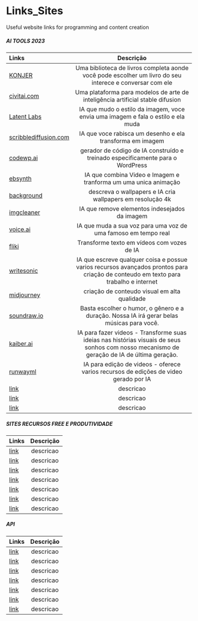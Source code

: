 # Links_Sites
Useful website links for programming and content creation



##### AI TOOLS 2023

Links | Descrição 
:--------- | :------: 
[KONJER](https://portal.konjer.xyz/) | Uma biblioteca de livros completa aonde você pode escolher um livro do seu interece e conversar com ele
[civitai.com](https://link-url-here.org) | Uma plataforma para modelos de arte de inteligência artificial stable difusion 
[Latent Labs](https://www.latentlabs.art/) | IA que mudo o estilo da imagem, voce envia uma imagem e fala o estilo e ela muda
[scribblediffusion.com](https://scribblediffusion.com/) | IA que voce rabisca um desenho e ela transforma em imagem
[codewp.ai](https://codewp.ai/) | gerador de código de IA construído e treinado especificamente para o WordPress
[ebsynth](https://ebsynth.com/) | IA que combina Video e Imagem e tranforma um uma unica animação
[background](https://www.background.lol/) | descreva o wallpapers e IA cria wallpapers em resolução 4k
[imgcleaner](https://imgcleaner.com/) | IA que remove elementos indesejados da imagem
[voice.ai](https://voice.ai/) | IA que muda a sua voz para uma voz de uma famoso em tempo real
[fliki](https://fliki.ai/) | Transforme texto em vídeos com vozes de IA
[writesonic](https://writesonic.com/) | IA que escreve qualquer coisa e possue varios recursos avançados prontos para criação de conteudo em texto para trabalho e internet
[midjourney](https://www.midjourney.com/app/) | criação de conteudo visual em alta qualidade
[soundraw.io](https://soundraw.io) | Basta escolher o humor, o gênero e a duração. Nossa IA irá gerar belas músicas para você.
[kaiber.ai](https://www.kaiber.ai/) | IA para fazer videos - Transforme suas ideias nas histórias visuais de seus sonhos com nosso mecanismo de geração de IA de última geração.
[runwayml](https://runwayml.com/) | IA para edição de videos - oferece varios recursos de edições de video gerado por IA
[link](https://link-url-here.org) | descricao 
[link](https://link-url-here.org) | descricao 
[link](https://link-url-here.org) | descricao 

##### SITES RECURSOS FREE E PRODUTIVIDADE

Links | Descrição 
:--------- | :------: 
[link](https://link-url-here.org) | descricao 
[link](https://link-url-here.org) | descricao 
[link](https://link-url-here.org) | descricao 
[link](https://link-url-here.org) | descricao 
[link](https://link-url-here.org) | descricao 
[link](https://link-url-here.org) | descricao 
[link](https://link-url-here.org) | descricao 

##### API

Links | Descrição 
:--------- | :------: 
[link](https://link-url-here.org) | descricao 
[link](https://link-url-here.org) | descricao 
[link](https://link-url-here.org) | descricao 
[link](https://link-url-here.org) | descricao 
[link](https://link-url-here.org) | descricao 
[link](https://link-url-here.org) | descricao 
[link](https://link-url-here.org) | descricao 


